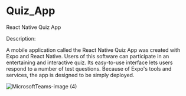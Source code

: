 # Quiz_App
React Native Quiz App

Description:

A mobile application called the React Native Quiz App was created with Expo and React Native. Users of this software can participate in an entertaining and interactive quiz. Its easy-to-use interface lets users respond to a number of test questions. Because of Expo's tools and services, the app is designed to be simply deployed.

![MicrosoftTeams-image (4)](https://github.com/Sanjana-Thoomu/Quiz_App/assets/167711757/3fc0107f-6e01-4043-ab0d-8e48c344d1fe)

